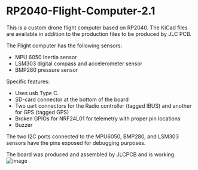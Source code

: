 # RP2040-Flight-Computer-2.1
This is a custom drone flight computer based on RP2040. The KiCad files are available in addition to the production files to be produced by JLC PCB.

The Flight computer has the following sensors:
  - MPU 6050 Inertia sensor
  - LSM303 digital compass and accelerometer sensor
  - BMP280 pressure sensor

Specific features:

  - Uses usb Type C.
  - SD-card connector at the bottom of the board
  - Two uart connectors for the Radio controller (tagged IBUS) and another for GPS (tagged GPS)
  - Broken GPIOs for NRF24L01 for telemetry with proper pin locations
  - Buzzer

The two I2C ports connected to the MPU6050, BMP280, and LSM303 sensors have the pins exposed for debugging purposes.

The board was produced and assembled by JLCPCB and is working.
![image](https://github.com/user-attachments/assets/7d6641ad-b384-4b53-82b8-7495310e3eb0)
